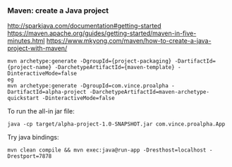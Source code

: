 ### Maven: create a Java project

http://sparkjava.com/documentation#getting-started
https://maven.apache.org/guides/getting-started/maven-in-five-minutes.html
https://www.mkyong.com/maven/how-to-create-a-java-project-with-maven/

```
mvn archetype:generate -DgroupId={project-packaging} -DartifactId={project-name} -DarchetypeArtifactId={maven-template} -DinteractiveMode=false
eg
mvn archetype:generate -DgroupId=com.vince.proalpha -DartifactId=alpha-project -DarchetypeArtifactId=maven-archetype-quickstart -DinteractiveMode=false
```

To run the all-in jar file:

```
java -cp target/alpha-project-1.0-SNAPSHOT.jar com.vince.proalpha.App
```


Try java bindings:

```
mvn clean compile && mvn exec:java@run-app -Dresthost=localhost -Drestport=7878
```

